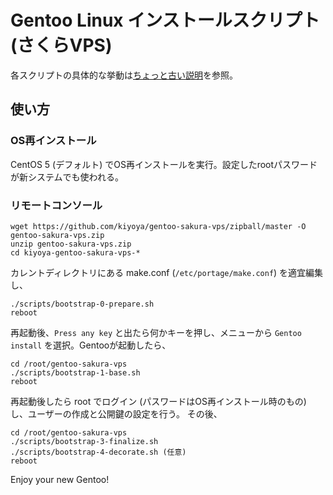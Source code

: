 # Gentoo Linux インストールスクリプト (さくらVPS)

各スクリプトの具体的な挙動は<a href="http://blog.kiyoya.shi-ba.org/post/1203448287">ちょっと古い説明</a>を参照。

## 使い方

### OS再インストール

CentOS 5 (デフォルト) でOS再インストールを実行。設定したrootパスワードが新システムでも使われる。

### リモートコンソール

	wget https://github.com/kiyoya/gentoo-sakura-vps/zipball/master -O gentoo-sakura-vps.zip
	unzip gentoo-sakura-vps.zip
	cd kiyoya-gentoo-sakura-vps-*

カレントディレクトリにある make.conf (`/etc/portage/make.conf`) を適宜編集し、

	./scripts/bootstrap-0-prepare.sh
	reboot

再起動後、`Press any key` と出たら何かキーを押し、メニューから `Gentoo install` を選択。Gentooが起動したら、

	cd /root/gentoo-sakura-vps
	./scripts/bootstrap-1-base.sh
	reboot

再起動後したら root でログイン (パスワードはOS再インストール時のもの) し、ユーザーの作成と公開鍵の設定を行う。
その後、

	cd /root/gentoo-sakura-vps
	./scripts/bootstrap-3-finalize.sh
	./scripts/bootstrap-4-decorate.sh (任意)
	reboot

Enjoy your new Gentoo!
